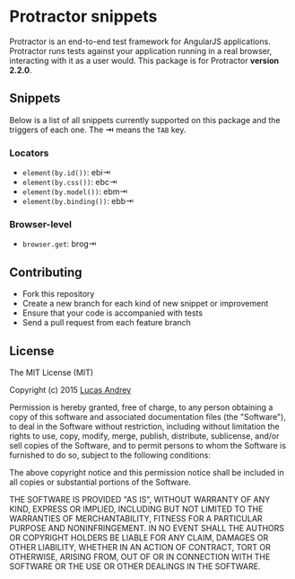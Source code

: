 # Protractor snippets
Protractor is an end-to-end test framework for AngularJS applications. Protractor runs tests against your application running
in a real browser, interacting with it as a user would.
This package is for Protractor **version 2.2.0**.

## Snippets

Below is a list of all snippets currently supported on this package and the
triggers of each one. The **⇥** means the `TAB` key.

### Locators
- `element(by.id())`: ebi⇥
- `element(by.css())`: ebc⇥
- `element(by.model())`: ebm⇥
- `element(by.binding())`: ebb⇥

### Browser-level 
- `browser.get`: brog⇥



## Contributing

* Fork this repository
* Create a new branch for each kind of new snippet or improvement
* Ensure that your code is accompanied with tests
* Send a pull request from each feature branch


## License
The MIT License (MIT)

Copyright (c) 2015 [Lucas Andrey](http://andreybleme.com)

Permission is hereby granted, free of charge, to any person obtaining a copy
of this software and associated documentation files (the "Software"), to deal
in the Software without restriction, including without limitation the rights
to use, copy, modify, merge, publish, distribute, sublicense, and/or sell
copies of the Software, and to permit persons to whom the Software is
furnished to do so, subject to the following conditions:

The above copyright notice and this permission notice shall be included in all
copies or substantial portions of the Software.

THE SOFTWARE IS PROVIDED "AS IS", WITHOUT WARRANTY OF ANY KIND, EXPRESS OR
IMPLIED, INCLUDING BUT NOT LIMITED TO THE WARRANTIES OF MERCHANTABILITY,
FITNESS FOR A PARTICULAR PURPOSE AND NONINFRINGEMENT. IN NO EVENT SHALL THE
AUTHORS OR COPYRIGHT HOLDERS BE LIABLE FOR ANY CLAIM, DAMAGES OR OTHER
LIABILITY, WHETHER IN AN ACTION OF CONTRACT, TORT OR OTHERWISE, ARISING FROM,
OUT OF OR IN CONNECTION WITH THE SOFTWARE OR THE USE OR OTHER DEALINGS IN THE
SOFTWARE.
